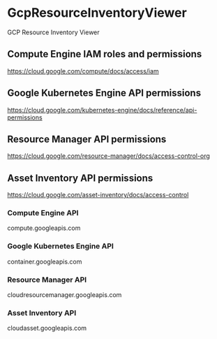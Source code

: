 # GcpResourceInventoryViewer
GCP Resource Inventory Viewer

## Compute Engine IAM roles and permissions
https://cloud.google.com/compute/docs/access/iam

## Google Kubernetes Engine API permissions
https://cloud.google.com/kubernetes-engine/docs/reference/api-permissions

## Resource Manager API permissions
https://cloud.google.com/resource-manager/docs/access-control-org

## Asset Inventory API permissions
https://cloud.google.com/asset-inventory/docs/access-control

### Compute Engine API	    
compute.googleapis.com

### Google Kubernetes Engine API	    
container.googleapis.com

### Resource Manager API	    
cloudresourcemanager.googleapis.com

### Asset Inventory API	    
cloudasset.googleapis.com
